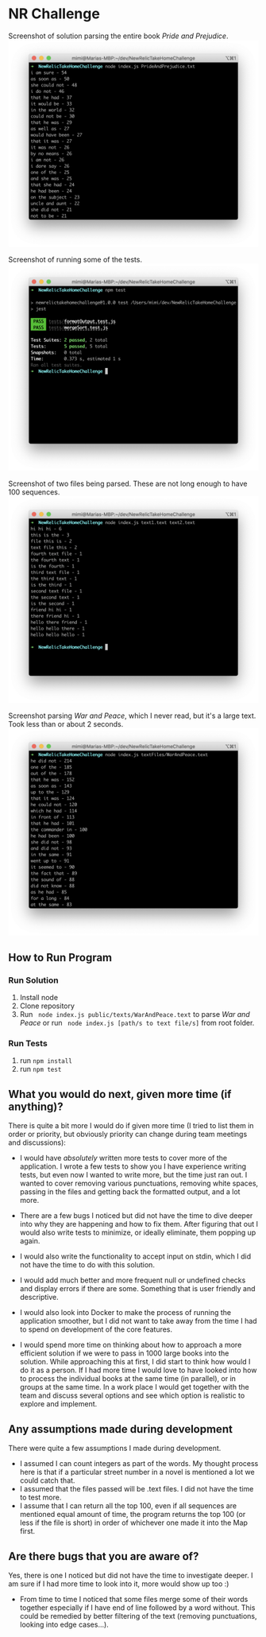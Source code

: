# NR Challenge 

Screenshot of solution parsing the entire book *Pride and Prejudice*.
![Alt text](/public/screenshots/screenshotOfApplication.png?raw=true)

Screenshot of running some of the tests. 
![Alt text](/public/screenshots/screenshotTests.png?raw=true)

Screenshot of two files being parsed. These are not long enough to have 100 sequences.
![Alt text](/public/screenshots/screenshotOfTwoFiles.png?raw=true)

Screenshot parsing *War and Peace*, which I never read, but it's a large text. Took less than or about 2 seconds. 
![Alt text](/public/screenshots/warAndPeace.png?raw=true)


## How to Run Program 
### Run Solution
1. Install node
2. Clone repository
3. Run ``` node index.js public/texts/WarAndPeace.text``` to parse *War and Peace* or run ``` node index.js [path/s to text file/s]``` from root folder.

### Run Tests
1. run ```npm install```
2. run ``` npm test ```

## What you would do next, given more time (if anything)?
There is quite a bit more I would do if given more time (I tried to list them in order or priority, but obviously priority can change during team meetings and discussions): 
* I would have *absolutely* written more tests to cover more of the application. I wrote a few tests to show you I have experience writing tests, but even now I wanted to write more, but the time just ran out. I wanted to cover removing various punctuations, removing white spaces, passing in the files and getting back the formatted output, and a lot more. 

* There are a few bugs I noticed but did not have the time to dive deeper into why they are happening and how to fix them. After figuring that out I would also write tests to minimize, or ideally eliminate, them popping up again. 

* I would also write the functionality to accept input on stdin, which I did not have the time to do with this solution.

* I would add much better and more frequent null or undefined checks and display errors if there are some. Something that is user friendly and descriptive.

* I would also look into Docker to make the process of running the application smoother, but I did not want to take away from the time I had to spend on development of the core features. 

* I would spend more time on thinking about how to approach a more efficient solution if we were to pass in 1000 large books into the solution. While approaching this at first, I did start to think how would I do it as a person. If I had more time I would love to have looked into how to process the individual books at the same time (in parallel), or in groups at the same time. In a work place I would get together with the team and discuss several options and see which option is realistic to explore and implement. 


## Any assumptions made during development
There were quite a few assumptions I made during development. 
* I assumed I can count integers as part of the words. My thought process here is that if a particular street number in a novel is mentioned a lot we could catch that. 
* I assumed that the files passed will be .text files. I did not have the time to test more. 
* I assume that I can return all the top 100, even if all sequences are mentioned equal amount of time, the program returns the top 100 (or less if the file is short) in order of whichever one made it into the Map first. 

## Are there bugs that you are aware of?  
Yes, there is one I noticed but did not have the time to investigate deeper. I am sure if I had more time to look into it, more would show up too :)
* From time to time I noticed that some files merge some of their words together especially if I have end of line followed by a word without. This could be remedied by better filtering of the text (removing punctuations, looking into edge cases...).


